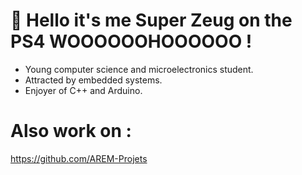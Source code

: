 # 👋 Hello it's me Super Zeug on the PS4 WOOOOOOHOOOOOO !
- Young computer science and microelectronics student.
- Attracted by embedded systems.
- Enjoyer of C++ and Arduino.
  
# Also work on :
https://github.com/AREM-Projets
